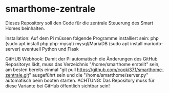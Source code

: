# smarthome-zentrale
Dieses Repository soll den Code für die zentrale Steuerung des Smart Homes beinhalten.

Installation:
Auf dem Pi müssen folgende Programme installiert sein:
    php (sudo apt install php php-mysql)
    mysql/MariaDB (sudo apt install mariodb-server)
    eventuell Python und Flask

GitHUB Webhook:
Damit der Pi automatisch die Änderungen des GitHub Repositorys lädt, muss das Verzeichnis "/home/smarthome erstellt" sein, am besten bereits einmal "git pull https://github.com/cooki371/smarthome-zentrale.git" ausgeführt sein und die "/home/smarthome/server.py" automatisch beim booten starten.
    ACHTUNG: Das Repository muss für diese Variante bei GitHub öffentlich sichtbar sein!